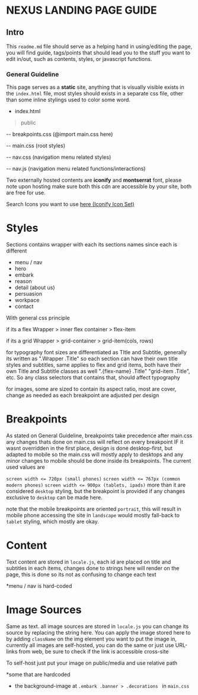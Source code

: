 # NEXUS LANDING PAGE GUIDE

## Intro

This `readme.md` file should serve as a helping hand in using/editing the page, you will find guide, tags/points that should lead you to the stuff you want to edit in/out, such as contents, styles, or javascript functions.

### General Guideline

This page serves as a **static** site, anything that is visually visible exists in the `index.html` file, most styles should exists in a separate css file, other than some inline stylings used to color some word.

-   index.html

> public

-- breakpoints.css (@import main.css here)

-- main.css (root styles)

-- nav.css (navigation menu related styles)

-- nav.js (navigation menu related functions/interactions)

Two externally hosted contents are **iconify** and **montserrat** font, please note upon hosting make sure both this cdn are accessible by your site, both are free for use.

Search Icons you want to use [here (Iconify Icon Set)](https://icon-sets.iconify.design/)

# Styles

Sections contains wrapper with each its sections names since each is different

-   menu / nav
-   hero
-   embark
-   reason
-   detail (about us)
-   persuasion
-   workpace
-   contact

With general css principle

if its a flex
Wrapper > inner flex container > flex-item

if its a grid
Wrapper > grid-container > grid-item(cols, rows)

for typography font sizes are differentiated as TItle and Subtitle, generally its written as ".Wrapper .Title" so each section can have their own title styles and subtitles, same applies to flex and grid items, both have their own Title and Subtitle classes as well ".{flex-name} .Title" "grid-item .Title", etc. So any class selectors that contains that, should affect typography

for images, some are sized to contain its aspect ratio, most are cover, change as needed as each breakpoint are adjusted per design

# Breakpoints

As stated on General Guideline, breakpoints take precedence after main.css any changes thats done on main.css will reflect on every breakpoint IF it wasnt overridden in the first place, design is done desktop-first, but adapted to mobile so the main.css will mostly apply to desktops and any minor changes to mobile should be done inside its breakpoints. The current used values are

`screen width <= 720px (small phones)`
`screen width <= 767px (common modern phones)`
`screen width <= 900px (tablets, ipads)`
more than it are considered `desktop` styling, but the breakpoint is provided if any changes exclusive to `desktop` can be made here.

note that the mobile breakpoints are oriented `portrait`, this will result in mobile phone accessing the site in `landscape` would mostly fall-back to `tablet` styling, which mostly are okay.

# Content

Text content are stored in `locale.js`, each id are placed on title and subtitles in each items, changes done to strings here will render on the page, this is done so its not as confusing to change each text

\*menu / nav is hard-coded

# Image Sources

Same as text. all image sources are stored in `locale.js` you can change its source by replacing the string here. You can apply the image stored here to by adding `className` on the img element you want to put the image in, currently all images are self-hosted, you can do the same or just use URL-links from web, be sure to check if the link is accessible cross-site

To self-host just put your image on public/media and use relative path

\*some that are hardcoded

-   the background-image at `.embark .banner > .decorations ` in `main.css`
